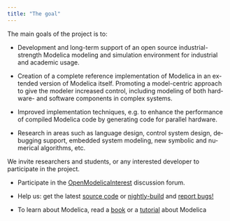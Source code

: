 ```yaml
---
title: "The goal"
---
```

<p>The main goals of the project is to:</p>
<!--      
<ul class="arrow">
-->
<ul>
<li>
<p><span lang="EN-US">Development and long-term support of an open source industrial-strength Modelica modeling and simulation environment for industrial and academic usage. </span></p>
</li>
<li>
<p><span lang="EN-US">Creation of a complete reference implementation of Modelica in an extended version of Modelica itself. Promoting a model-centric approach to give the modeler increased control, including modeling of both hardware- and software components in complex systems. </span></p>
</li>
<li>
<p><span lang="EN-US">Improved implementation techniques, e.g. to enhance the performance of compiled Modelica code by generating code for parallel hardware. </span></p>
</li>
<li><span lang="EN-US">Research in areas such as language design, control system design, debugging support, embedded system modeling, new symbolic and numerical algorithms, etc.</span></li>
</ul>
<p>We invite researchers and students, or any interested developer to participate in the project.</p>
<ul>
<li>
<p>Participate in the <a href="index.php/forum">OpenModelicaInterest</a> discussion forum.</p>
</li>
<li>
<p>Help us: get the latest <a href="index.php/developersresources/source-code">source code</a> or <a href="index.php/developersresources/source-code">nightly-build</a> and <a href="https://github.com/OpenModelica/OpenModelica/issues/new/choose">report bugs!</a></p>
</li>
<li>
<p>To learn about Modelica, read a <a href="index.php/research/booksproceedings#books">book</a> or a <a href="images/docs/userdocs/modprod2012-tutorial1-Peter-Fritzson-ModelicaTutorial.pdf">tutorial</a> about Modelica</p>
</li>
</ul>